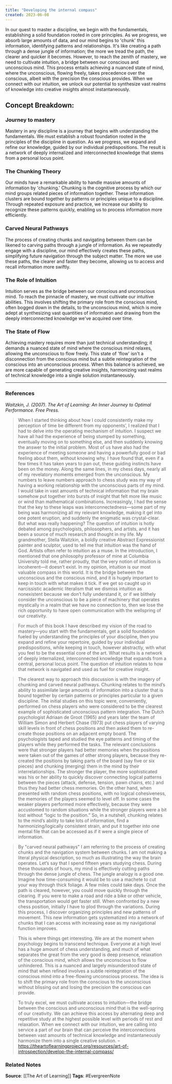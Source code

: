 ```yaml
---
title: "Developing the internal compass"
created: 2023-06-08
---
```


In our quest to master a discipline, we begin with the fundamentals, establishing a solid foundation rooted in core principles. As we progress, we absorb large amounts of data, and our mind begins to 'chunk' this information, identifying patterns and relationships. It's like creating a path through a dense jungle of information; the more we tread the path, the clearer and quicker it becomes. However, to reach the zenith of mastery, we need to cultivate intuition, a bridge between our conscious and unconscious mind. This process entails achieving a nuanced state of mind, where the unconscious, flowing freely, takes precedence over the conscious, albeit with the precision the conscious provides. When we connect with our intuition, we unlock our potential to synthesize vast realms of knowledge into creative insights almost instantaneously.

## Concept Breakdown:

### Journey to mastery 
Mastery in any discipline is a journey that begins with understanding the fundamentals. We must establish a robust foundation rooted in the principles of the discipline in question. As we progress, we expand and refine our knowledge, guided by our individual predispositions. The result is a network of deeply internalized and interconnected knowledge that stems from a personal locus point.

### The Chunking Theory
Our minds have a remarkable ability to handle massive amounts of information by 'chunking.' Chunking is the cognitive process by which our mind groups related pieces of information together. These information clusters are bound together by patterns or principles unique to a discipline. Through repeated exposure and practice, we increase our ability to recognize these patterns quickly, enabling us to process information more efficiently.

### Carved Neural Pathways 
The process of creating chunks and navigating between them can be likened to carving paths through a jungle of information. As we repeatedly engage with a discipline, our mind effectively creates these paths, simplifying future navigation through the subject matter. The more we use these paths, the clearer and faster they become, allowing us to access and recall information more swiftly.

### The Role of Intuition 
Intuition serves as the bridge between our conscious and unconscious mind. To reach the pinnacle of mastery, we must cultivate our intuitive abilities. This involves shifting the primary role from the conscious mind, often bogged down in the details, to the unconscious mind, which is more adept at synthesizing vast quantities of information and drawing from the deeply interconnected knowledge we've acquired over time.

### The State of Flow
Achieving mastery requires more than just technical understanding; it demands a nuanced state of mind where the conscious mind relaxes, allowing the unconscious to flow freely. This state of 'flow' isn't a disconnection from the conscious mind but a subtle reintegration of the conscious into an unconscious process. When this balance is achieved, we are more capable of generating creative insights, harmonizing vast realms of technical knowledge into a single solution instantaneously.

---
### References

*Waitzkin, J. (2007). The Art of Learning: An Inner Journey to Optimal Performance. Free Press.*

> When I started thinking about how I could consistently make my perception of time be different from my opponents’, I realized that I had to delve into the operating mechanism of intuition. I suspect we have all had the experience of being stumped by something, eventually moving on to something else, and then suddenly knowing the answer to the initial problem. Most of us have also had the experience of meeting someone and having a powerfully good or bad feeling about them, without knowing why. I have found that, even if a few times it has taken years to pan out, these guiding instincts have been on the money. Along the same lines, in my chess days, nearly all of my revelatory moments emerged from the unconscious. My numbers to leave numbers approach to chess study was my way of having a working relationship with the unconscious parts of my mind. I would take in vast amounts of technical information that my brain somehow put together into bursts of insight that felt more like music or wind than mathematical combinations. Increasingly, I had the sense that the key to these leaps was interconnectedness—some part of my being was harmonizing all my relevant knowledge, making it gel into one potent eruption, and suddenly the enigmatic was crystal-clear. But what was really happening? The question of intuition is hotly debated among psychologists, philosophers, and artists, and it has been a source of much research and thought in my life. My grandmother, Stella Waitzkin, a boldly creative Abstract Expressionist painter and sculptor, used to tell me that intuition was the hand of God. Artists often refer to intuition as a muse. In the introduction, I mentioned that one philosophy professor of mine at Columbia University told me, rather proudly, that the very notion of intuition is incoherent—it doesn’t exist. In my opinion, intuition is our most valuable compass in this world. It is the bridge between the unconscious and the conscious mind, and it is hugely important to keep in touch with what makes it tick. If we get so caught up in narcissistic academic literalism that we dismiss intuition as nonexistent because we don’t fully understand it, or if we blithely consider the unconscious to be a piece of machinery that operates mystically in a realm that we have no connection to, then we lose the rich opportunity to have open communication with the wellspring of our creativity.

> For much of this book I have described my vision of the road to mastery—you start with the fundamentals, get a solid foundation fueled by understanding the principles of your discipline, then you expand and refine your repertoire, guided by your individual predispositions, while keeping in touch, however abstractly, with what you feel to be the essential core of the art. What results is a network of deeply internalized, interconnected knowledge that expands from a central, personal locus point. The question of intuition relates to how that network is navigated and used as fuel for creative insight.

> The clearest way to approach this discussion is with the imagery of chunking and carved neural pathways. Chunking relates to the mind’s ability to assimilate large amounts of information into a cluster that is bound together by certain patterns or principles particular to a given discipline. The initial studies on this topic were, conveniently, performed on chess players who were considered to be the clearest example of sophisticated unconscious pattern integration. The Dutch psychologist Adriaan de Groot (1965) and years later the team of William Simon and Herbert Chase (1973) put chess players of varying skill levels in front of chess positions and then asked them to re-create those positions on an adjacent empty board. The psychologists taped and studied the eye patterns and timing of the players while they performed the tasks. The relevant conclusions were that stronger players had better memories when the positions were taken out of the games of other strong players, because they re-created the positions by taking parts of the board (say five or six pieces) and chunking (merging) them in the mind by their interrelationships. The stronger the player, the more sophisticated was his or her ability to quickly discover connecting logical patterns between the pieces (attack, defense, tension, pawn chains, etc.) and thus they had better chess memories. On the other hand, when presented with random chess positions, with no logical cohesiveness, the memories of the players seemed to level off. In some cases the weaker players performed more effectively, because they were accustomed to random situations while the stronger players were a bit lost without “logic to the position.” So, in a nutshell, chunking relates to the mind’s ability to take lots of information, find a harmonizing/logically consistent strain, and put it together into one mental file that can be accessed as if it were a single piece of information.

> By "carved neural pathways" I am referring to the process of creating chunks and the navigation system between chunks. I am not making a literal physical description, so much as illustrating the way the brain operates. Let’s say that I spend fifteen years studying chess. During these thousands of hours, my mind is effectively cutting paths through the dense jungle of chess. The jungle analogy is a good one. Imagine how time-consuming it would be to use a machete to cut your way through thick foliage. A few miles could take days. Once the path is cleared, however, you could move quickly through the clearing. If you were to make a road and ride a bike or other vehicle, the transportation would get faster still. When confronted by a new chess position, initially I have to plod through the variations. During this process, I discover organizing principles and new patterns of movement. This new information gets systematized into a network of chunks that I can access with increasing ease as my navigational function improves.

> This is where things get interesting. We are at the moment when psychology begins to transcend technique. Everyone at a high level has a huge amount of chess understanding, and much of what separates the great from the very good is deep presence, relaxation of the conscious mind, which allows the unconscious to flow unhindered. This is a nuanced and largely misunderstood state of mind that when refined involves a subtle reintegration of the conscious mind into a free-flowing unconscious process. The idea is to shift the primary role from the conscious to the unconscious without blissing out and losing the precision the conscious can provide.

> To truly excel, we must cultivate access to intuition—the bridge between the conscious and unconscious mind that is the well-spring of our creativity. We can achieve this access by alternating deep and repetitive study at the highest possible level with periods of rest and relaxation. When we connect with our intuition, we are calling into service a part of our brain that can perceive the interconnections between vast amounts of technical knowledge and instantaneously harmonize them into a single creative solution. – https://theartoflearningproject.org/resources/art-of-introspection/develop-the-internal-compass/

### Related Notes
**Source**: [[The Art of Learning]]
**Tags**: #EvergreenNote
